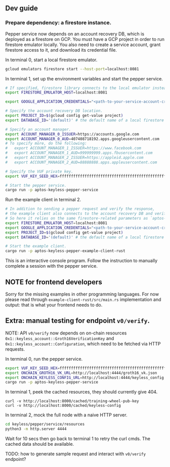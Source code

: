 ## Dev guide

### Prepare dependency: a firestore instance.

Pepper service now depends on an account recovery DB, which is deployed as a firestore on GCP.
You must have a GCP project in order to run firestore emulator locally.
You also need to create a service account, grant firestore access to it, and download its credential file.

In terminal 0, start a local firestore emulator.
```bash
gcloud emulators firestore start --host-port=localhost:8081
```

In terminal 1, set up the environment variables and start the pepper service.
```bash
# If specified, firestore library connects to the local emulator instead of the real GCP API.
export FIRESTORE_EMULATOR_HOST=localhost:8081

export GOOGLE_APPLICATION_CREDENTIALS="<path-to-your-service-account-credential>"

# Specify the account recovery DB location.
export PROJECT_ID=$(gcloud config get-value project)
export DATABASE_ID='(default)' # the default name of a local firestore emulator

# Specify an account manager.
export ACCOUNT_MANAGER_0_ISSUER=https://accounts.google.com
export ACCOUNT_MANAGER_0_AUD=407408718192.apps.googleusercontent.com
# To specify more, do the following:
#   export ACCOUNT_MANAGER_1_ISSUER=https://www.facebook.com
#   export ACCOUNT_MANAGER_1_AUD=999999999.apps.fbusercontent.com
#   export ACCOUNT_MANAGER_2_ISSUER=https://appleid.apple.com
#   export ACCOUNT_MANAGER_2_AUD=88888888.apps.appleusercontent.com

# Specify the VUF private key.
export VUF_KEY_SEED_HEX=ffffffffffffffffffffffffffffffffffffffffffffffffffffffffffffffff

# Start the pepper service.
cargo run -p aptos-keyless-pepper-service
```

Run the example client in terminal 2.
```bash
# In addition to sending a pepper request and verify the response,
# the example client also connects to the account recovery DB and verifies that it was correctly updated by the pepper service.
# So here it relies on the same firestore-related parameters as `aptos-keyless-pepper-service` does.
export FIRESTORE_EMULATOR_HOST=localhost:8081
export GOOGLE_APPLICATION_CREDENTIALS="<path-to-your-service-account-credential>"
export PROJECT_ID=$(gcloud config get-value project)
export DATABASE_ID='(default)' # the default name of a local firestore emulator

# Start the example client.
cargo run -p aptos-keyless-pepper-example-client-rust
```
This is an interactive console program.
Follow the instruction to manually complete a session with the pepper service.

## NOTE for frontend developers
Sorry for the missing examples in other programming languages.
For now please read through `example-client-rust/src/main.rs` implementation and output:
that is what your frontend needs to do.

## Extra: manual testing for endpoint `v0/verify`.
NOTE: API `v0/verify` now depends on on-chain resources
`0x1::keyless_account::Groth16VerificationKey` and `0x1::keyless_account::Configuration`,
which need to be fetched via HTTP requests.

In terminal 0, run the pepper service.
```bash
export VUF_KEY_SEED_HEX=ffffffffffffffffffffffffffffffffffffffffffffffffffffffffffffffff
export ONCHAIN_GROTH16_VK_URL=http://localhost:4444/groth16_vk.json
export ONCHAIN_KEYLESS_CONFIG_URL=http://localhost:4444/keyless_config.json
cargo run -p aptos-keyless-pepper-service
```

In terminal 1, peek the cached resources, they should currently give 404.
```
curl -v http://localhost:8000/cached/training-wheel-pub-key
curl -v http://localhost:8000/cached/keyless-config
```

In terminal 2, mock the full node with a naive HTTP server.
```bash
cd keyless/pepper/service/resources
python3 -m http.server 4444
```

Wait for 10 secs then go back to terminal 1 to retry the curl cmds. The cached data should be available.

TODO: how to generate sample request and interact with `v0/verify` endpoint?
